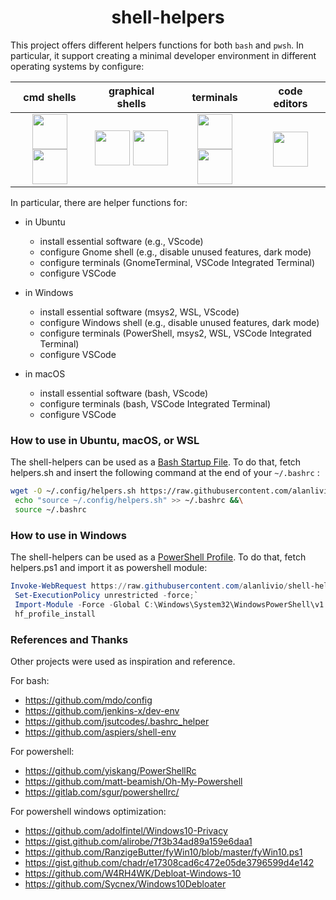 <h1 align="center">shell-helpers</h1>

This project offers different helpers functions for both `bash` and `pwsh`.
In particular, it support creating a minimal developer environment in different operating systems by configure:

| cmd shells | graphical shells | terminals | code editors |
| :-: | :-: | :-: | :-: |
| <img width="56" height="56" src="https://upload.wikimedia.org/wikipedia/commons/2/20/Bash_Logo_black_and_white_icon_only.svg"><img width="56" height="56" src="https://upload.wikimedia.org/wikipedia/commons/a/af/PowerShell_Core_6.0_icon.png"> | <img width="56" height="56" src="https://upload.wikimedia.org/wikipedia/commons/thumb/1/15/Gnome-start-here.svg/1024px-Gnome-start-here.svg.png"> <img width="56" height="56" src="https://upload.wikimedia.org/wikipedia/commons/thumb/5/5f/Windows_logo_-_2012.svg/1024px-Windows_logo_-_2012.svg.png"> | <img width="56" height="56" src="https://upload.wikimedia.org/wikipedia/commons/0/01/Windows_Terminal_Logo_256x256.png"> <img width="56" height="56" src="https://upload.wikimedia.org/wikipedia/commons/thumb/d/da/GNOME_Terminal_icon_2019.svg/1024px-GNOME_Terminal_icon_2019.svg.png"> |  <img width="56" height="56" src="https://upload.wikimedia.org/wikipedia/commons/2/2d/Visual_Studio_Code_1.18_icon.svg">

In particular, there are helper functions for:

* in Ubuntu
  + install essential software (e.g., VScode)
  + configure Gnome shell (e.g., disable unused features, dark mode)
  + configure terminals (GnomeTerminal, VSCode Integrated Terminal)
  + configure VSCode

* in Windows
  + install essential software (msys2, WSL, VScode)
  + configure Windows shell (e.g., disable unused features, dark mode)
  + configure terminals (PowerShell, msys2, WSL, VSCode Integrated Terminal)
  + configure VSCode

* in macOS
  + install essential software (bash, VScode)
  + configure terminals (bash, VSCode Integrated Terminal)
  + configure VSCode

### How to use in Ubuntu, macOS, or WSL

The shell-helpers can be used as a [Bash Startup File](https://www.gnu.org/software/bash/manual/html_node/Bash-Startup-Files.html).
To do that, fetch helpers.sh and insert the following command at the end of your `~/.bashrc` :

``` bash
wget -O ~/.config/helpers.sh https://raw.githubusercontent.com/alanlivio/shell-helpers/master/helpers.sh &&\
 echo "source ~/.config/helpers.sh" >> ~/.bashrc &&\
 source ~/.bashrc
```

### How to use in Windows

The shell-helpers can be used as a [PowerShell Profile](https://docs.microsoft.com/en-us/powershell/module/microsoft.powershell.core/about/about_profiles?view=powershell-7).
To do that, fetch helpers.ps1 and import it as powershell module:

``` powershell
Invoke-WebRequest https://raw.githubusercontent.com/alanlivio/shell-helpers/master/helpers.ps1 -OutFile C:\Windows\System32\WindowsPowerShell\v1.0\helpers.ps1;`
 Set-ExecutionPolicy unrestricted -force;`
 Import-Module -Force -Global C:\Windows\System32\WindowsPowerShell\v1.0\helpers.ps1;`
 hf_profile_install
```

### References and Thanks

Other projects were used as inspiration and reference.

For bash:

* https://github.com/mdo/config
* https://github.com/jenkins-x/dev-env
* https://github.com/jsutcodes/.bashrc_helper
* https://github.com/aspiers/shell-env

For powershell:

* https://github.com/yiskang/PowerShellRc
* https://github.com/matt-beamish/Oh-My-Powershell
* https://gitlab.com/sgur/powershellrc/

For powershell windows optimization:

* https://github.com/adolfintel/Windows10-Privacy
* https://gist.github.com/alirobe/7f3b34ad89a159e6daa1
* https://github.com/RanzigeButter/fyWin10/blob/master/fyWin10.ps1
* https://gist.github.com/chadr/e17308cad6c472e05de3796599d4e142
* https://github.com/W4RH4WK/Debloat-Windows-10
* https://github.com/Sycnex/Windows10Debloater
